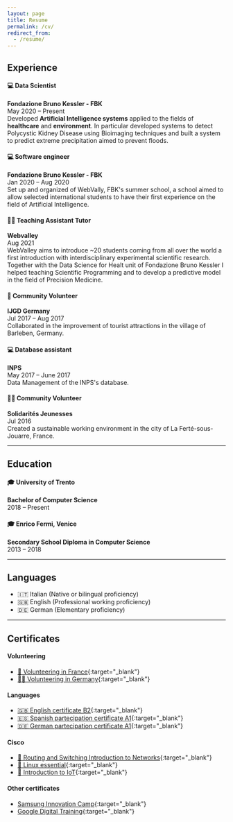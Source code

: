 ```yaml
---
layout: page
title: Resume
permalink: /cv/
redirect_from:
  - /resume/
---
```


## Experience
#### 💻 **Data Scientist**
**Fondazione Bruno Kessler - FBK**  
May 2020 – Present  
Developed **Artificial Intelligence systems** applied to the fields of **healthcare** and **environment**.
In particular developed systems to detect Polycystic Kidney Disease using Bioimaging techniques and built a system to predict extreme precipitation aimed to prevent floods.

#### 💻 **Software engineer**
**Fondazione Bruno Kessler - FBK**  
Jan 2020 – Aug 2020  
Set up and organized of WebVally, FBK's summer school, a school aimed to allow selected international students to have their first experience on the field of Artificial Intelligence.

#### 👨‍🏫 **Teaching Assistant Tutor**
**Webvalley**  
Aug 2021  
WebValley aims to introduce ~20 students coming from all over the world a first introduction with interdisciplinary experimental scientific research. Together with the Data Science for Healt unit of Fondazione Bruno Kessler I helped teaching Scientific Programming and to develop a predictive model in the field of Precision Medicine.

#### 🙋 **Community Volunteer**
**IJGD Germany**  
Jul 2017 – Aug 2017  
Collaborated in the improvement of tourist attractions in the village of Barleben, Germany.

#### 💻 **Database assistant**
**INPS**  
May 2017 – June 2017  
Data Management of the INPS's database.

#### 🙋‍♂ **Community Volunteer**
**Solidarités Jeunesses**  
Jul 2016  
Created a sustainable working environment in the city of La Ferté-sous-Jouarre, France.

---

## Education
#### 🎓 **University of Trento**
**Bachelor of Computer Science**  
2018 – Present

#### 🎓 **Enrico Fermi, Venice**
**Secondary School Diploma in Computer Science**  
2013 – 2018

---

## Languages
- 🇮🇹 Italian (Native or bilingual proficiency)
- 🇬🇧 English (Professional working proficiency)
- 🇩🇪 German (Elementary proficiency)

---

## Certificates
#### Volunteering
- [🙋 Volunteering in France](/file/Lunaria_France_certificate.pdf){:target="_blank"}
- [🙋‍♂ Volunteering in Germany](/file/Lunaria_Germany_certificate.pdf){:target="_blank"}

#### Languages
- [🇬🇧 English certificate B2](/file/English_B2_certificate.pdf){:target="_blank"}
- [🇪🇸 Spanish partecipation certificate A1](/file/Spanish_A1_certificate.pdf){:target="_blank"}
- [🇩🇪 German partecipation certificate A1](/file/German_A1_certificate.pdf){:target="_blank"}

#### Cisco
- [📶 Routing and Switching Introduction to Networks](/file/CCNA_Routing_and_Switching_Introduction_to_Networks_certificate.pdf){:target="_blank"}
- [🐧 Linux essential](/file/Linux_essential_certificate.pdf){:target="_blank"}
- [📲 Introduction to IoT](/file/Introduction_to_IoT_certificate.pdf){:target="_blank"}

#### Other certificates
- [Samsung Innovation Camp](/file/Samsung_Innovation_Camp_certificate.pdf){:target="_blank"}
- [Google Digital Training](/file/Google_Digital_Training_certificate.pdf){:target="_blank"}
